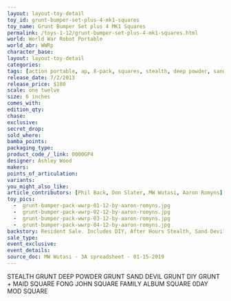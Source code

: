 ```yaml
---
layout: layout-toy-detail 
toy_id: grunt-bumper-set-plus-4-mk1-squares
toy_name: Grunt Bumper Set plus 4 MK1 Squares
permalink: /toys-1-12/grunt-bumper-set-plus-4-mk1-squares.html
world: World War Robot Portable
world_abr: WWRp
character_base: 
layout: layout-toy-detail
categories: 
tags: [action portable, ap, 8-pack, squares, stealth, deep powder, sand devil, diy, maid, fong john, family album, 0day mod, pack]
release_date: 7/2/2013
release_price: $180 
scale: one twelve
size: 6 inches
comes_with: 
edition_qty: 
chase: 
exclusive: 
secret_drop: 
sold_where: 
bamba_points: 
packaging_type: 
product_code_/_link: 0000GP4
designer: Ashley Wood
makers: 
points_of_articulation: 
variants: 
you_might_also_like: 
article_contributors: [Phil Back, Don Slater, MW Wutasi, Aaron Romyns]
toy_pics: 
  -  grunt-bumper-pack-wwrp-01-12-by-aaron-romyns.jpg
  -  grunt-bumper-pack-wwrp-02-12-by-aaron-romyns.jpg
  -  grunt-bumper-pack-wwrp-03-12-by-aaron-romyns.jpg
  -  grunt-bumper-pack-wwrp-04-12-by-aaron-romyns.jpg
backstory: Resident Sale. Includes DIY, After Hours Stealth, Sand Devil 666th and Deep Powder. MK1 Square Fong John, Rothchild Maid P18, Family Album & 0day MOD
sale_type: 
event_exclusive: 
event_details: 
source_doc: MW Wutasi - 3A spreadsheet - 01-15-2019
---
```

STEALTH GRUNT
DEEP POWDER GRUNT
SAND DEVIL GRUNT
DIY GRUNT
+
MAID SQUARE
FONG JOHN SQUARE
FAMILY ALBUM SQUARE
0DAY MOD SQUARE